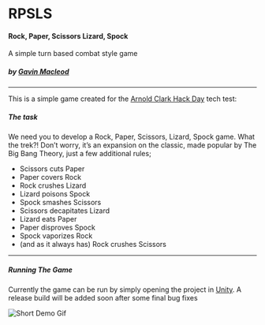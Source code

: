 # RPSLS
#### Rock, Paper, Scissors Lizard, Spock
A simple turn based combat style game
##### by [Gavin Macleod](https://www.gavinmacleod.co.uk)


<hr>

This is a simple game created for the [Arnold Clark Hack Day](https://www.arnoldclark.com/careers/digital-product-development/hack-day) tech test:

##### The task

We need you to develop a Rock, Paper, Scissors, Lizard, Spock game.
What the trek?! Don’t worry, it’s an expansion on the classic, made popular by
The Big Bang Theory, just a few additional rules;

- Scissors cuts Paper
- Paper covers Rock
- Rock crushes Lizard
- Lizard poisons Spock
- Spock smashes Scissors
- Scissors decapitates Lizard
- Lizard eats Paper
- Paper disproves Spock
- Spock vaporizes Rock
- (and as it always has) Rock crushes Scissors 

<hr>

##### Running The Game
Currently the game can be run by simply opening the project in [Unity](https://unity.com/). A release build will be added soon after some final bug fixes


![Short Demo Gif](https://i.gyazo.com/aad80fb22929ccbee9f61e7597f1334c.gif)
